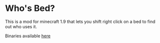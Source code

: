 # Who's Bed?

This is a mod for minecraft 1.9 that lets you shift right click on a bed to find out who uses it.

Binaries available [here](http://minecraft.curseforge.com/projects/whos-bed)
